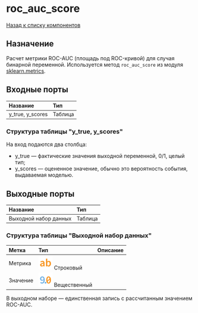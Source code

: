 # roc_auc_score

[Назад к списку компонентов](../README.md)

## Назначение

Расчет метрики ROC-AUC (площадь под ROC-кривой) для случая бинарной переменной. Используется метод `roc_auc_score` из модуля [sklearn.metrics](https://scikit-learn.org/stable/modules/classes.html#module-sklearn.metrics).

## Входные порты

| Название                | Тип        |
|:------------------------|:-----------|
| y_true, y_scores        | Таблица    |

### Структура таблицы "y_true, y_scores"

На вход подаются два столбца:
* y_true —  фактические значения выходной переменной, 0/1, целый тип;
* y_scores — оцененное значение, обычно это вероятность события, выдаваемая моделью.

## Выходные порты

| Название              | Тип        |
|:----------------------|:-----------|
| Выходной набор данных | Таблица    |

### Структура таблицы "Выходной набор данных"

| Метка         | Тип                                    | Описание      |
|:--------------|:---------------------------------------|:--------------|
| Метрика       | ![](./img/string.svg) Строковый        |               |
| Значение      | ![](./img/realnumber.svg) Вещественный |               |

В выходном наборе — единственная запись с рассчитанным значением ROC-AUC.